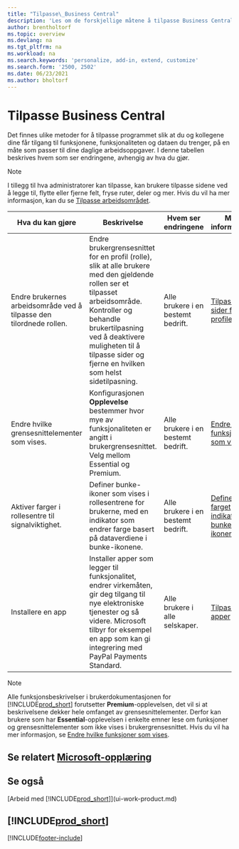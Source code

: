 ```yaml
---
title: "Tilpasse\_Business Central"
description: 'Les om de forskjellige måtene å tilpasse Business Central på, for å forbedre tilgang til funksjonalitet og funksjoner du trenger mest for det daglige arbeidet.'
author: brentholtorf
ms.topic: overview
ms.devlang: na
ms.tgt_pltfrm: na
ms.workload: na
ms.search.keywords: 'personalize, add-in, extend, customize'
ms.search.form: '2500, 2502'
ms.date: 06/23/2021
ms.author: bholtorf
---
```

# Tilpasse Business Central

Det finnes ulike metoder for å tilpasse programmet slik at du og kollegene dine får tilgang til funksjonene, funksjonaliteten og dataen du trenger, på en måte som passer til dine daglige arbeidsoppgaver. I denne tabellen beskrives hvem som ser endringene, avhengig av hva du gjør.

> [!NOTE]
> I tillegg til hva administratorer kan tilpasse, kan brukere tilpasse sidene ved å legge til, flytte eller fjerne felt, fryse ruter, deler og mer. Hvis du vil ha mer informasjon, kan du se [Tilpasse arbeidsområdet](ui-personalization-user.md).

| Hva du kan gjøre    |  Beskrivelse  |  Hvem ser endringene  |  Mer informasjon  |
|-----|---------------|---------|-------|
|Endre brukernes arbeidsområde ved å tilpasse den tilordnede rollen.|Endre brukergrensesnittet for en profil (rolle), slik at alle brukere med den gjeldende rollen ser et tilpasset arbeidsområde. Kontroller og behandle brukertilpasning ved å deaktivere muligheten til å tilpasse sider og fjerne en hvilken som helst sidetilpasning.|Alle brukere i en bestemt bedrift.|[Tilpasse sider for profiler](ui-personalization-manage.md)|
|Endre hvilke grensesnittelementer som vises.|Konfigurasjonen **Opplevelse** bestemmer hvor mye av funksjonaliteten er angitt i brukergrensesnittet. Velg mellom Essential og Premium.|Alle brukere i en bestemt bedrift.|[Endre hvilke funksjoner som vises](ui-experiences.md)|
|Aktiver farger i rollesentre til signalviktighet.|Definer bunke-ikoner som vises i rollesentrene for brukerne, med en indikator som endrer farge basert på dataverdiene i bunke-ikonene.|Alle brukere i en bestemt bedrift.|[Definere en farget indikator for bunke-ikoner](admin-how-set-up-colored-indicator-on-cues.md)|
|Installere en app|Installer apper som legger til funksjonalitet, endrer virkemåten, gir deg tilgang til nye elektroniske tjenester og så videre. Microsoft tilbyr for eksempel en app som kan gi integrering med PayPal Payments Standard.|Alle brukere i alle selskaper.|[Tilpass med apper](ui-extensions.md)|

> [!NOTE]
> Alle funksjonsbeskrivelser i brukerdokumentasjonen for [!INCLUDE[prod_short](includes/prod_short.md)] forutsetter **Premium**-opplevelsen, det vil si at beskrivelsene dekker hele omfanget av grensesnittelementer. Derfor kan brukere som har **Essential**-opplevelsen i enkelte emner lese om funksjoner og grensesnittelementer som ikke vises i brukergrensesnittet. Hvis du vil ha mer informasjon, se [Endre hvilke funksjoner som vises](ui-experiences.md).

## Se relatert [Microsoft-opplæring](/training/paths/tailor-roles-design-ui/)

## Se også

[Arbeid med [!INCLUDE[prod_short](includes/prod_short.md)]](ui-work-product.md)  

## [!INCLUDE[prod_short](includes/free_trial_md.md)]  


[!INCLUDE[footer-include](includes/footer-banner.md)]
